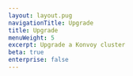 ```yaml
---
layout: layout.pug
navigationTitle: Upgrade
title: Upgrade
menuWeight: 5
excerpt: Upgrade a Konvoy cluster
beta: true
enterprise: false
---
```

